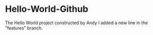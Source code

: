 # Hello-World-Github
The Hello World project constructed by Andy
I added a new line in the "features" branch.
